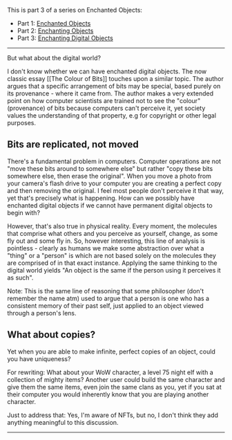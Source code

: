 This is part 3 of a series on Enchanted Objects:
* Part 1: [Enchanted Objects](Enchanted%20Objects.md)
* Part 2: [Enchanting Objects](Enchanting%20Objects.md)
* Part 3: [Enchanting Digital Objects](Enchanting%20Digital%20Objects.md)

---

But what about the digital world?

I don't know whether we can have enchanted digital objects. The now classic essay [[The Colour of Bits]] touches upon a similar topic. The author argues that a specific arrangement of bits may be special, based purely on its provenance - where it came from. The author makes a very extended point on how computer scientists are trained not to see the "colour" (provenance) of bits because computers can't perceive it, yet society values the understanding of that property, e.g for copyright or other legal purposes.

## Bits are replicated, not moved

There's a fundamental problem in computers. Computer operations are not "move these bits around to somewhere else" but rather "copy these bits somewhere else, then erase the original". When you move a photo from your camera's flash drive to your computer you are creating a perfect copy and then removing the original. I feel most people don't perceive it that way, yet that's precisely what is happening. How can we possibly have enchanted digital objects if we cannot have permanent digital objects to begin with?

However, that's also true in physical reality. Every moment, the molecules that comprise what others and you perceive as yourself, change, as some fly out and some fly in. So, however interesting, this line of analysis is pointless - clearly as humans we make some abstraction over what a "thing" or a "person" is which are not based solely on the molecules they are comprised of in that exact instance. Applying the same thinking to the digital world yields "An object is the same if the person using it perceives it as such". 

Note: This is the same line of reasoning that some philosopher (don't remember the name atm) used to argue that a person is one who has a consistent memory of their past self, just applied to an object viewed through a person's lens.

## What about copies?

Yet when you are able to make infinite, perfect copies of an object, could you have uniqueness?




For rewriting:
What about your WoW character, a level 75 night elf with a collection of mighty items? Another user could build the same character and give them the same items, even join the same clans as you, yet if you sat at their computer you would inherently know that you are playing another character.

Just to address that: Yes, I'm aware of NFTs, but no, I don't think they add anything meaningful to this discussion.

---
